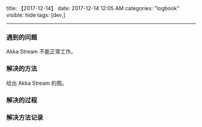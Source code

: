 title: 【2017-12-14】
date: 2017-12-14 12:05 AM
categories: "logbook"
visible: hide
tags: [dev,]

---

### 遇到的问题

Akka Stream 不能正常工作。

### 解决的方法

绘出 Akka Stream 的图。

### 解决的过程


### 解决方法记录